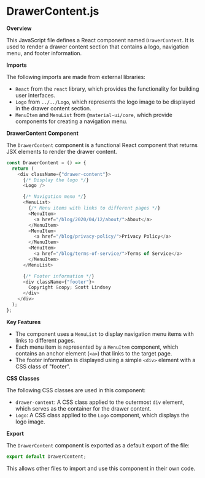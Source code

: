 **DrawerContent.js**
====================================

**Overview**

This JavaScript file defines a React component named `DrawerContent`. It is used to render a drawer content section that contains a logo, navigation menu, and footer information.

**Imports**

The following imports are made from external libraries:

*   `React` from the `react` library, which provides the functionality for building user interfaces.
*   `Logo` from `../../Logo`, which represents the logo image to be displayed in the drawer content section.
*   `MenuItem` and `MenuList` from `@material-ui/core`, which provide components for creating a navigation menu.

**DrawerContent Component**

The `DrawerContent` component is a functional React component that returns JSX elements to render the drawer content.

```javascript
const DrawerContent = () => {
  return (
    <div className={"drawer-content"}>
      {/* Display the logo */}
      <Logo />

      {/* Navigation menu */}
      <MenuList>
        {/* Menu items with links to different pages */}
        <MenuItem>
          <a href="/blog/2020/04/12/about/">About</a>
        </MenuItem>
        <MenuItem>
          <a href="/blog/privacy-policy/">Privacy Policy</a>
        </MenuItem>
        <MenuItem>
          <a href="/blog/terms-of-service/">Terms of Service</a>
        </MenuItem>
      </MenuList>

      {/* Footer information */}
      <div className={"footer"}>
        Copyright &copy; Scott Lindsey
      </div>
    </div>
  );
};
```

**Key Features**

*   The component uses a `MenuList` to display navigation menu items with links to different pages.
*   Each menu item is represented by a `MenuItem` component, which contains an anchor element (`<a>`) that links to the target page.
*   The footer information is displayed using a simple `<div>` element with a CSS class of "footer".

**CSS Classes**

The following CSS classes are used in this component:

*   `drawer-content`: A CSS class applied to the outermost `div` element, which serves as the container for the drawer content.
*   `Logo`: A CSS class applied to the `Logo` component, which displays the logo image.

**Export**

The `DrawerContent` component is exported as a default export of the file:

```javascript
export default DrawerContent;
```

This allows other files to import and use this component in their own code.
